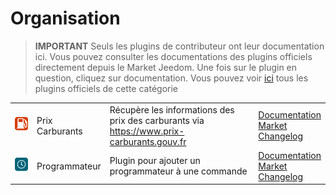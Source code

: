 
# Organisation


>**IMPORTANT**
>Seuls les plugins de contributeur ont leur documentation ici. Vous pouvez consulter les documentations des plugins officiels directement depuis le Market Jeedom. Une fois sur le plugin en question, cliquez sur documentation.
>Vous pouvez voir [ici](https://market.jeedom.com/index.php?v=d&p=market&type=plugin&categorie=organization) tous les plugins officiels de cette catégorie


| | | | |
|--- | --- | --- | ---|
|<img src="prixcarburants/prixcarburants_icon.png" class="pluginLogo" width="100" />|Prix Carburants|Récupère les informations des prix des carburants via https://www.prix-carburants.gouv.fr|[Documentation](https://jeedom.github.io/prixcarburants/fr_FR/)<br/>[Market](https://market.jeedom.com/index.php?v=d&p=market_display&id=3984)<br/>[Changelog](https://jeedom.github.io/prixcarburants/fr_FR/changelog)|
|<img src="programmateur/programmateur_icon.png" class="pluginLogo" width="100" />|Programmateur|Plugin pour ajouter un programmateur à une commande|[Documentation](https://caelion.github.io/jeedom-plugins-documentation/Programmateur/fr_FR/)<br/>[Market](https://market.jeedom.com/index.php?v=d&p=market_display&id=3942)<br/>[Changelog](https://caelion.github.io/jeedom-plugins-documentation/Programmateur/fr_FR/changelog)|
